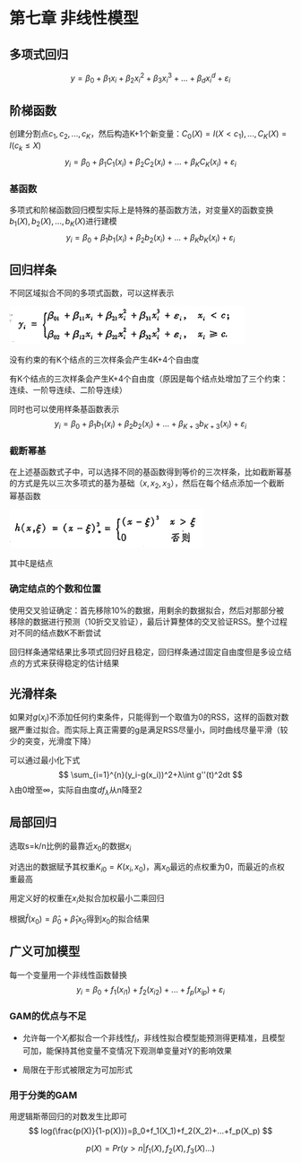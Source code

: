 # 第七章 非线性模型



## 多项式回归


$$
y=β_0+β_1x_i+β_2x_i^2+β_3x_i^3+...+β_dx_i^d+ε_i
$$


## 阶梯函数

创建分割点$c_1,c_2,...,c_K$，然后构造K+1个新变量：$C_0(X)=I(X<c_1),...,C_K(X)=I(c_k≤X)$
$$
y_i=β_0+β_1C_1(x_i)+β_2C_2(x_i)+...+β_KC_K(x_i)+ε_i
$$

### 基函数

多项式和阶梯函数回归模型实际上是特殊的基函数方法，对变量X的函数变换$b_1(X),b_2(X),...,b_K(X)$进行建模
$$
y_i=β_0+β_1b_1(x_i)+β_2b_2(x_i)+...+β_Kb_K(x_i)+ε_i
$$


## 回归样条

不同区域拟合不同的多项式函数，可以这样表示

![](images/7_1.png)

没有约束的有K个结点的三次样条会产生4K+4个自由度

有K个结点的三次样条会产生K+4个自由度（原因是每个结点处增加了三个约束：连续、一阶导连续、二阶导连续）

同时也可以使用样条基函数表示
$$
y_i=β_0+β_1b_1(x_i)+β_2b_2(x_i)+...+β_{K+3}b_{K+3}(x_i)+ε_i
$$


### 截断幂基

在上述基函数式子中，可以选择不同的基函数得到等价的三次样条，比如截断幂基的方式是先以三次多项式的基为基础（$x,x_2,x_3$），然后在每个结点添加一个截断幂基函数

![](images/7_2.png)

其中ξ是结点



### 确定结点的个数和位置

使用交叉验证确定：首先移除10%的数据，用剩余的数据拟合，然后对那部分被移除的数据进行预测（10折交叉验证），最后计算整体的交叉验证RSS。整个过程对不同的结点数K不断尝试



回归样条通常结果比多项式回归好且稳定，回归样条通过固定自由度但是多设立结点的方式来获得稳定的估计结果

## 光滑样条

如果对$g(x_i)$不添加任何约束条件，只能得到一个取值为0的RSS，这样的函数对数据严重过拟合。而实际上真正需要的g是满足RSS尽量小，同时曲线尽量平滑（较少的突变，光滑度下降）

可以通过最小化下式
$$
\sum_{i=1}^{n}(y_i-g(x_i))^2+λ\int g''(t)^2dt
$$
λ由0增至∞，实际自由度$df_{λ}$从n降至2

## 局部回归

选取s=k/n比例的最靠近$x_0$的数据$x_i$

对选出的数据赋予其权重$K_{i0}=K(x_i,x_0)$，离$x_0$最远的点权重为0，而最近的点权重最高

用定义好的权重在$x_i$处拟合加权最小二乘回归

根据$\hat{f}(x_0)=\hat{β}_0+\hat{β}_1x_0$得到$x_0$的拟合结果



## 广义可加模型

每一个变量用一个非线性函数替换
$$
y_i=β_0+f_1(x_{i1})+f_2(x_{i2})+...+f_p(x_{ip})+ε_i
$$

### GAM的优点与不足

- 允许每一个$X_i$都拟合一个非线性$f_i$，非线性拟合模型能预测得更精准，且模型可加，能保持其他变量不变情况下观测单变量对Y的影响效果

- 局限在于形式被限定为可加形式

### 用于分类的GAM

用逻辑斯蒂回归的对数发生比即可
$$
log(\frac{p(X)}{1-p(X)})=β_0+f_1(X_1)+f_2(X_2)+...+f_p(X_p)
$$

$$
p(X)=Pr(y>n|f_1(X),f_2(X),f_3(X)...)
$$



